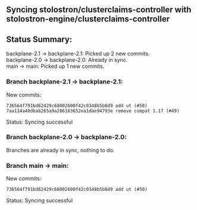 ## Syncing stolostron/clusterclaims-controller with stolostron-engine/clusterclaims-controller

## Status Summary:

backplane-2.1 -> backplane-2.1: Picked up 2 new commits.  
backplane-2.0 -> backplane-2.0: Already in sync.  
main -> main: Picked up 1 new commits.  

### Branch backplane-2.1 -> backplane-2.1:

New commits:

```
736564f791bd62429c68002600f42c0348b5b8d9 add ut (#50)
7aa114a40dbab265a9a286163652ea1dae94793e remove compat 1.17 (#49)
```

Status: Syncing successful

### Branch backplane-2.0 -> backplane-2.0:

Branches are already in sync, nothing to do.

### Branch main -> main:

New commits:

```
736564f791bd62429c68002600f42c0348b5b8d9 add ut (#50)
```

Status: Syncing successful
